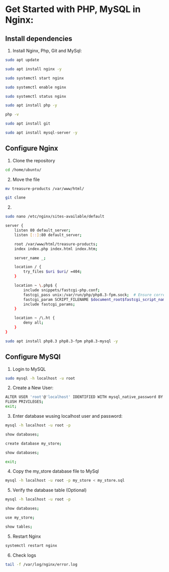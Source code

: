 ﻿# Get Started with PHP, MySQL in Nginx: 


## Install dependencies


1. Install Nginx, Php, Git and MySql:

```bash
sudo apt update
```

```bash
sudo apt install nginx -y
```

```bash
sudo systemctl start nginx
```

```bash
sudo systemctl enable nginx
```

```bash
sudo systemctl status nginx
```

```bash
sudo apt install php -y
```

```bash
php -v
```

```bash
sudo apt install git
```

```bash
sudo apt install mysql-server -y
```

## Configure Nginx

1. Clone the repository

```bash
cd /home/ubuntu/
```

2. Move the file
```bash
mv treasure-products /var/www/html/
```

```bash
git clone 
```

2. 

```bash
sudo nano /etc/nginx/sites-available/default
```

```bash
server {
    listen 80 default_server;
    listen [::]:80 default_server;

    root /var/www/html/treasure-products;
    index index.php index.html index.htm;

    server_name _;

    location / {
        try_files $uri $uri/ =404;
    }

    location ~ \.php$ {
        include snippets/fastcgi-php.conf;
        fastcgi_pass unix:/var/run/php/php8.3-fpm.sock;  # Ensure correct PHP version (replace 7.4 if necessary)
        fastcgi_param SCRIPT_FILENAME $document_root$fastcgi_script_name;
        include fastcgi_params;
    }

    location ~ /\.ht {
        deny all;
    }
}
```

```bash
sudo apt install php8.3 php8.3-fpm php8.3-mysql -y
```

## Configure MySQl

1. Login to MySQL

```bash
sudo mysql -h localhost -u root
```

2. Create a New User:

```bash
ALTER USER 'root'@'localhost' IDENTIFIED WITH mysql_native_password BY 'Mystore123!'; 
FLUSH PRIVILEGES;
exit;
```

3. Enter database wusing localhost user and password:

```bash
mysql -h localhost -u root -p
```

```bash
show databases;
```

```bash
create database my_store;
```

```bash
show databases;
```

```bash
exit;
```

4. Copy the my_store database file to MySql

```bash
mysql -h localhost -u root -p my_store < my_store.sql
```

5. Verify the database table (Optional)

```bash
mysql -h localhost -u root -p
```

```bash
show databases;
```

```bash
use my_store;
```

```bash
show tables;
```

5. Restart Nginx 

```bash
systemctl restart nginx
```

6. Check logs

```bash
tail -f /var/log/nginx/error.log
```